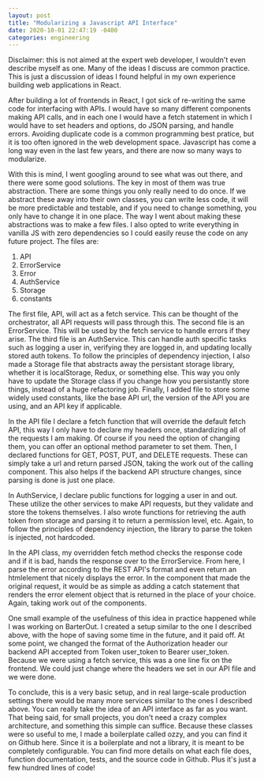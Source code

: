 ```yaml
---
layout: post
title: "Modularizing a Javascript API Interface"
date: 2020-10-01 22:47:19 -0400
categories: engineering
---
```


Disclaimer: this is not aimed at the expert web developer, I wouldn't even describe myself as one. Many of the ideas I discuss are common practice. This is just a discussion of ideas I found helpful in my own experience building web applications in React.

After building a lot of frontends in React, I got sick of re-writing the same code for interfacing with APIs. I would have so many different components making API calls, and in each one I would have a fetch statement in which I would have to set headers and options, do JSON parsing, and handle errors. Avoiding duplicate code is a common programming best pratice, but it is too often ignored in the web development space. Javascript has come a long way even in the last few years, and there are now so many ways to modularize.

With this is mind, I went googling around to see what was out there, and there were some good solutions. The key in most of them was true abstraction. There are some things you only really need to do once. If we abstract these away into their own classes, you can write less code, it will be more predictable and testable, and if you need to change something, you only have to change it in one place. The way I went about making these abstractions was to make a few files. I also opted to write everything in vanilla JS with zero dependencies so I could easily reuse the code on any future project. The files are:

1. API
1. ErrorService
1. Error
1. AuthService
1. Storage
1. constants

The first file, API, will act as a fetch service. This can be thought of the orchestrator, all API requests will pass through this. The second file is an ErrorService. This will be used by the fetch service to handle errors if they arise. The third file is an AuthService. This can handle auth specific tasks such as logging a user in, verifying they are logged in, and updating locally stored auth tokens. To follow the principles of dependency injection, I also made a Storage file that abstracts away the persistant storage library, whether it is localStorage, Redux, or something else. This way you only have to update the Storage class if you change how you persistantly store things, instead of a huge refactoring job. Finally, I added file to store some widely used constants, like the base API url, the version of the API you are using, and an API key if applicable.

In the API file I declare a fetch function that will override the default fetch API, this way I only have to declare my headers once, standardizing all of the requests I am making. Of course if you need the option of changing them, you can offer an optional method parameter to set them. Then, I declared functions for GET, POST, PUT, and DELETE requests. These can simply take a url and return parsed JSON, taking the work out of the calling component. This also helps if the backend API structure changes, since parsing is done is just one place.

In AuthService, I declare public functions for logging a user in and out. These utilize the other services to make API requests, but they validate and store the tokens themselves. I also wrote functions for retrieving the auth token from storage and parsing it to return a permission level, etc. Again, to follow the principles of dependency injection, the library to parse the token is injected, not hardcoded.

In the API class, my overridden fetch method checks the response code and if it is bad, hands the response over to the ErrorService. From here, I parse the error according to the REST API's format and even return an htmlelement that nicely displays the error. In the component that made the original request, it would be as simple as adding a catch statement that renders the error element object that is returned in the place of your choice. Again, taking work out of the components.

One small example of the usefulness of this idea in practice happened while I was working on BarterOut. I created a setup similar to the one I described above, with the hope of saving some time in the future, and it paid off. At some point, we changed the format of the Authorization header our backend API accepted from Token user_token to Bearer user_token. Because we were using a fetch service, this was a one line fix on the frontend. We could just change where the headers we set in our API file and we were done.

To conclude, this is a very basic setup, and in real large-scale production settings there would be many more services similar to the ones I described above. You can really take the idea of an API interface as far as you want. That being said, for small projects, you don't need a crazy complex architecture, and something this simple can suffice. Because these classes were so useful to me, I made a boilerplate called ozzy, and you can find it on Github here. Since it is a boilerplate and not a library, it is meant to be completely configurable. You can find more details on what each file does, function documentation, tests, and the source code in Github. Plus it's just a few hundred lines of code!
